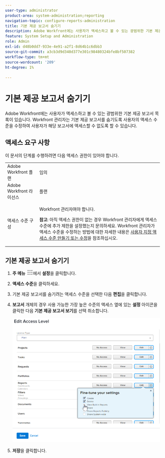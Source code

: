 ```yaml
---
user-type: administrator
product-area: system-administration;reporting
navigation-topic: configure-reports-administration
title: 기본 제공 보고서 숨기기
description: Adobe Workfront에는 사용자가 액세스하고 볼 수 있는 광범위한 기본 제공 보고서 목록이 있습니다. Workfront 관리자는 기본 제공 보고서를 숨기도록 사용자의 액세스 수준을 수정하여 사용자가 해당 보고서에 액세스할 수 없도록 할 수 있습니다.
feature: System Setup and Administration
role: Admin
exl-id: d48b0dd7-933e-4e91-a2f1-8d64b1c6dbb3
source-git-commit: a3cb3d9d340d377e301c98480324bfe8bf507382
workflow-type: tm+mt
source-wordcount: '209'
ht-degree: 1%

---
```


# 기본 제공 보고서 숨기기

Adobe Workfront에는 사용자가 액세스하고 볼 수 있는 광범위한 기본 제공 보고서 목록이 있습니다. Workfront 관리자는 기본 제공 보고서를 숨기도록 사용자의 액세스 수준을 수정하여 사용자가 해당 보고서에 액세스할 수 없도록 할 수 있습니다.

## 액세스 요구 사항

이 문서의 단계를 수행하려면 다음 액세스 권한이 있어야 합니다.

<table style="table-layout:auto"> 
 <col> 
 <col> 
 <tbody> 
  <tr> 
   <td role="rowheader">Adobe Workfront 플랜</td> 
   <td>임의</td> 
  </tr> 
  <tr> 
   <td role="rowheader">Adobe Workfront 라이선스</td> 
   <td>플랜</td> 
  </tr> 
  <tr> 
   <td role="rowheader">액세스 수준 구성</td> 
   <td> <p>Workfront 관리자여야 합니다.</p> <p><b>참고</b>: 아직 액세스 권한이 없는 경우 Workfront 관리자에게 액세스 수준에 추가 제한을 설정했는지 문의하세요. Workfront 관리자가 액세스 수준을 수정하는 방법에 대한 자세한 내용은 <a href="../../../administration-and-setup/add-users/configure-and-grant-access/create-modify-access-levels.md" class="MCXref xref">사용자 지정 액세스 수준 만들기 또는 수정</a>을 참조하십시오.</p> </td> 
  </tr> 
 </tbody> 
</table>

## 기본 제공 보고서 숨기기

1. **주 메뉴** ![](assets/main-menu-icon.png)에서 **설정**&#x200B;을 클릭합니다.
1. **액세스 수준**&#x200B;을 클릭하세요.
1. 기본 제공 보고서를 숨기려는 액세스 수준을 선택한 다음 **편집**&#x200B;을 클릭합니다.
1. **보고서** 개체의 경우 사용 가능한 가장 높은 수준의 액세스 옆에 있는 **설정** 아이콘을 클릭한 다음 **기본 제공 보고서 보기**&#x200B;를 선택 취소합니다.

   ![](assets/edit-access-level.png)

1. **저장**&#x200B;을 클릭합니다.

